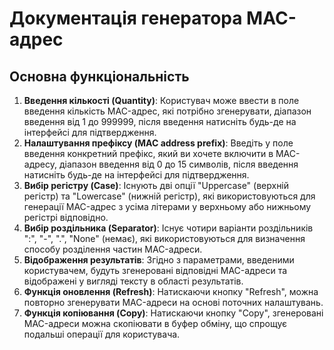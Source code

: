 # Документація генератора MAC-адрес

## Основна функціональність

  1. **Введення кількості (Quantity)**: Користувач може ввести в поле введення кількість MAC-адрес, які потрібно згенерувати, діапазон введення від 1 до 999999, після введення натисніть будь-де на інтерфейсі для підтвердження.
  2. **Налаштування префіксу (MAC address prefix)**: Введіть у поле введення конкретний префікс, який ви хочете включити в MAC-адресу, діапазон введення від 0 до 15 символів, після введення натисніть будь-де на інтерфейсі для підтвердження.
  3. **Вибір регістру (Case)**: Існують дві опції "Uppercase" (верхній регістр) та "Lowercase" (нижній регістр), які використовуються для генерації MAC-адрес з усіма літерами у верхньому або нижньому регістрі відповідно.
  4. **Вибір роздільника (Separator)**: Існує чотири варіанти роздільників ":", "-", ".", "None" (немає), які використовуються для визначення способу розділення частин MAC-адреси.
  5. **Відображення результатів**: Згідно з параметрами, введеними користувачем, будуть згенеровані відповідні MAC-адреси та відображені у вигляді тексту в області результатів.
  6. **Функція оновлення (Refresh)**: Натискаючи кнопку "Refresh", можна повторно згенерувати MAC-адреси на основі поточних налаштувань.
  7. **Функція копіювання (Copy)**: Натискаючи кнопку "Copy", згенеровані MAC-адреси можна скопіювати в буфер обміну, що спрощує подальші операції для користувача.